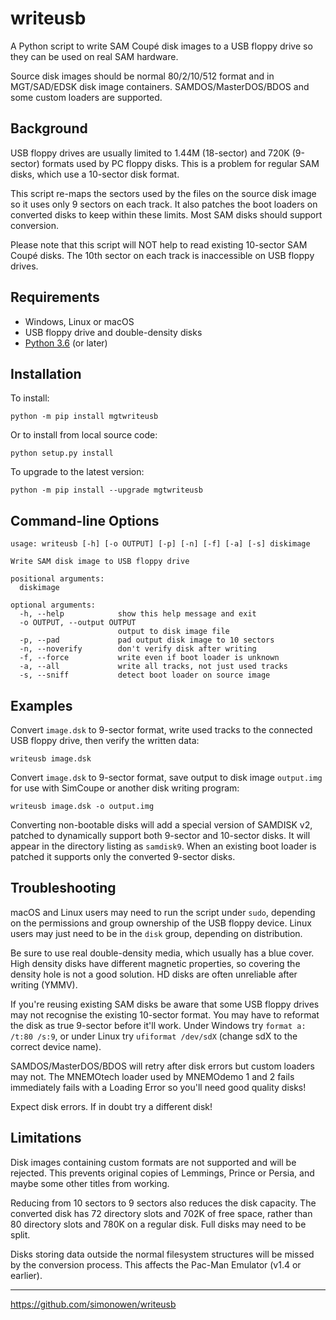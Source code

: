 # writeusb

A Python script to write SAM Coupé disk images to a USB floppy drive so they can
be used on real SAM hardware.

Source disk images should be normal 80/2/10/512 format and in MGT/SAD/EDSK disk
image containers. SAMDOS/MasterDOS/BDOS and some custom loaders are supported.

## Background

USB floppy drives are usually limited to 1.44M (18-sector) and 720K (9-sector)
formats used by PC floppy disks. This is a problem for regular SAM disks, which
use a 10-sector disk format.

This script re-maps the sectors used by the files on the source disk image so it
uses only 9 sectors on each track. It also patches the boot loaders on converted
disks to keep within these limits. Most SAM disks should support conversion.

Please note that this script will NOT help to read existing 10-sector SAM Coupé
disks. The 10th sector on each track is inaccessible on USB floppy drives.

## Requirements

- Windows, Linux or macOS
- USB floppy drive and double-density disks
- [Python 3.6](https://www.python.org/downloads/) (or later)

## Installation

To install:
```
python -m pip install mgtwriteusb
```

Or to install from local source code:
```
python setup.py install
```

To upgrade to the latest version:
```
python -m pip install --upgrade mgtwriteusb
```

## Command-line Options

```
usage: writeusb [-h] [-o OUTPUT] [-p] [-n] [-f] [-a] [-s] diskimage

Write SAM disk image to USB floppy drive

positional arguments:
  diskimage

optional arguments:
  -h, --help            show this help message and exit
  -o OUTPUT, --output OUTPUT
                        output to disk image file
  -p, --pad             pad output disk image to 10 sectors
  -n, --noverify        don't verify disk after writing
  -f, --force           write even if boot loader is unknown
  -a, --all             write all tracks, not just used tracks
  -s, --sniff           detect boot loader on source image
```

## Examples

Convert `image.dsk` to 9-sector format, write used tracks to the connected USB
floppy drive, then verify the written data:

```
writeusb image.dsk
```

Convert `image.dsk` to 9-sector format, save output to disk image `output.img`
for use with SimCoupe or another disk writing program:

```
writeusb image.dsk -o output.img
```

Converting non-bootable disks will add a special version of SAMDISK v2, patched
to dynamically support both 9-sector and 10-sector disks. It will appear in the
directory listing as `samdisk9`. When an existing boot loader is patched it
supports only the converted 9-sector disks.

## Troubleshooting

macOS and Linux users may need to run the script under `sudo`, depending on the
permissions and group ownership of the USB floppy device. Linux users may just
need to be in the `disk` group, depending on distribution.

Be sure to use real double-density media, which usually has a blue cover. High
density disks have different magnetic properties, so covering the density hole
is not a good solution. HD disks are often unreliable after writing (YMMV).

If you're reusing existing SAM disks be aware that some USB floppy drives may
not recognise the existing 10-sector format. You may have to reformat the disk
as true 9-sector before it'll work. Under Windows try `format a: /t:80 /s:9`, or
under Linux try `ufiformat /dev/sdX` (change sdX to the correct device name).

SAMDOS/MasterDOS/BDOS will retry after disk errors but custom loaders may not.
The MNEMOtech loader used by MNEMOdemo 1 and 2 fails immediately fails with a
Loading Error so you'll need good quality disks!

Expect disk errors. If in doubt try a different disk!

## Limitations

Disk images containing custom formats are not supported and will be rejected.
This prevents original copies of Lemmings, Prince or Persia, and maybe some
other titles from working.

Reducing from 10 sectors to 9 sectors also reduces the disk capacity. The
converted disk has 72 directory slots and 702K of free space, rather than 80
directory slots and 780K on a regular disk. Full disks may need to be split.

Disks storing data outside the normal filesystem structures will be missed by
the conversion process. This affects the Pac-Man Emulator (v1.4 or earlier).

----

https://github.com/simonowen/writeusb
